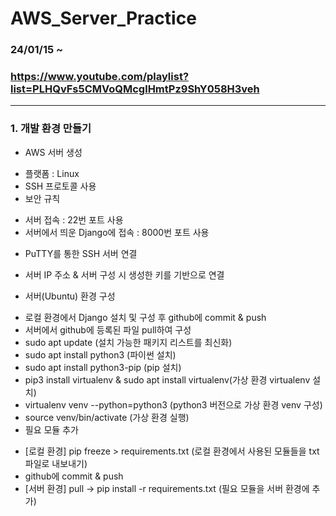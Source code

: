 # AWS_Server_Practice
 
### 24/01/15 ~ 

### https://www.youtube.com/playlist?list=PLHQvFs5CMVoQMcglHmtPz9ShY058H3veh

---
### 1. 개발 환경 만들기 
* AWS 서버 생성
 - 플랫폼 : Linux
 - SSH 프로토콜 사용
 - 보안 규칙
  + 서버 접속 : 22번 포트 사용
  + 서버에서 띄운 Django에 접속 : 8000번 포트 사용

* PuTTY를 통한 SSH 서버 연결
 - 서버 IP 주소 & 서버 구성 시 생성한 키를 기반으로 연결

* 서버(Ubuntu) 환경 구성
 - 로컬 환경에서 Django 설치 및 구성 후 github에 commit & push
 - 서버에서 github에 등록된 파일 pull하여 구성
 - sudo apt update (설치 가능한 패키지 리스트를 최신화)
 - sudo apt install python3 (파이썬 설치)
 - sudo apt install python3-pip (pip 설치)
 - pip3 install virtualenv & sudo apt install virtualenv(가상 환경 virtualenv 설치)
 - virtualenv venv --python=python3 (python3 버전으로 가상 환경 venv 구성)
 - source venv/bin/activate (가상 환경 실행)
 - 필요 모듈 추가 
  + [로컬 환경] pip freeze > requirements.txt (로컬 환경에서 사용된 모듈들을 txt 파일로 내보내기)
  + github에 commit & push
  + [서버 환경] pull -> pip install -r requirements.txt (필요 모듈을 서버 환경에 추가)
